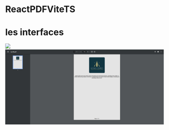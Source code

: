 # ReactPDFViteTS
<h1>les interfaces</h1>
<img src="./Image/testpdf/index.png.png" />
<img src="./Image/testpdf/download.png" />
